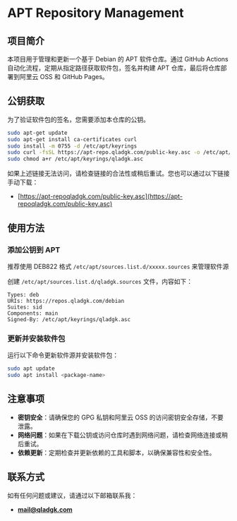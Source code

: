 # APT Repository Management

## 项目简介

本项目用于管理和更新一个基于 Debian 的 APT 软件仓库。通过 GitHub Actions 自动化流程，定期从指定路径获取软件包，签名并构建 APT 仓库，最后将仓库部署到阿里云 OSS 和 GitHub Pages。

## 公钥获取

为了验证软件包的签名，您需要添加本仓库的公钥。

```bash
sudo apt-get update
sudo apt-get install ca-certificates curl
sudo install -m 0755 -d /etc/apt/keyrings
sudo curl -fsSL https://apt-repo.qladgk.com/public-key.asc -o /etc/apt/keyrings/qladgk.asc
sudo chmod a+r /etc/apt/keyrings/qladgk.asc
```

如果上述链接无法访问，请检查链接的合法性或稍后重试。您也可以通过以下链接手动下载：

- [https://apt-repoqladgk.com/public-key.asc](https://apt-repoqladgk.com/public-key.asc)

## 使用方法

### 添加公钥到 APT

推荐使用 DEB822 格式 `/etc/apt/sources.list.d/xxxxx.sources` 来管理软件源

创建 `/etc/apt/sources.list.d/qladgk.sources` 文件，内容如下：

```plaintext
Types: deb
URIs: https://repos.qladgk.com/debian
Suites: sid
Components: main
Signed-By: /etc/apt/keyrings/qladgk.asc
```

### 更新并安装软件包

运行以下命令更新软件源并安装软件包：

```bash
sudo apt update
sudo apt install <package-name>
```

## 注意事项

- **密钥安全**：请确保您的 GPG 私钥和阿里云 OSS 的访问密钥安全存储，不要泄露。
- **网络问题**：如果在下载公钥或访问仓库时遇到网络问题，请检查网络连接或稍后重试。
- **依赖更新**：定期检查并更新依赖的工具和脚本，以确保兼容性和安全性。

## 联系方式

如有任何问题或建议，请通过以下邮箱联系我：

- **mail@qladgk.com**
